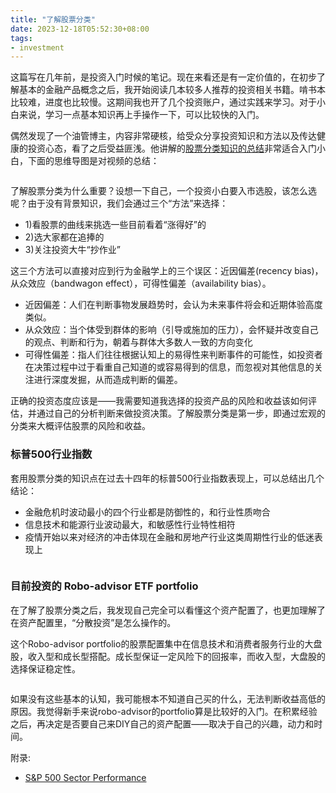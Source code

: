 ```yaml
---
title: "了解股票分类"
date: 2023-12-18T05:52:30+08:00
tags:
- investment
---
```


这篇写在几年前，是投资入门时候的笔记。现在来看还是有一定价值的，在初步了解基本的金融产品概念之后，我开始阅读几本较多人推荐的投资相关书籍。啃书本比较难，进度也比较慢。这期间我也开了几个投资账户，通过实践来学习。对于小白来说，学习一点基本知识再上手操作一下，可以比较快的入门。
  
偶然发现了一个油管博主，内容非常硬核，给受众分享投资知识和方法以及传达健康的投资心态，看了之后受益匪浅。他讲解的[股票分类知识的总结](https://www.youtube.com/watch?v=mJe9O0Ej41A&t=271s)非常适合入门小白，下面的思维导图是对视频的总结：

<div>
    <span class="image fit" style="max-width: 1000px;"><img src="https://s3.ap-southeast-1.amazonaws.com/littlecheesecake.me/money.sense/equity_categorization/money_sense_equity_categorization_mindmap.png" alt="" /></span>
<div>
  
了解股票分类为什么重要？设想一下自己，一个投资小白要入市选股，该怎么选呢？由于没有背景知识，我们会通过三个“方法”来选择：

- 1)看股票的曲线来挑选一些目前看着“涨得好”的
- 2)选大家都在追捧的
- 3)关注投资大牛“抄作业”

这三个方法可以直接对应到行为金融学上的三个误区：近因偏差(recency bias)，从众效应（bandwagon effect），可得性偏差（availability bias）。  

- 近因偏差：人们在判断事物发展趋势时，会认为未来事件将会和近期体验高度类似。 
- 从众效应：当个体受到群体的影响（引导或施加的压力），会怀疑并改变自己的观点、判断和行为，朝着与群体大多数人一致的方向变化
- 可得性偏差：指人们往往根据认知上的易得性来判断事件的可能性，如投资者在决策过程中过于看重自己知道的或容易得到的信息，而忽视对其他信息的关注进行深度发掘，从而造成判断的偏差。

正确的投资态度应该是——我需要知道我选择的投资产品的风险和收益该如何评估，并通过自己的分析判断来做投资决策。了解股票分类是第一步，即通过宏观的分类来大概评估股票的风险和收益。

### 标普500行业指数

套用股票分类的知识点在过去十四年的标普500行业指数表现上，可以总结出几个结论：  
- 金融危机时波动最小的四个行业都是防御性的，和行业性质吻合  
- 信息技术和能源行业波动最大，和敏感性行业特性相符  
- 疫情开始以来对经济的冲击体现在金融和房地产行业这类周期性行业的低迷表现上  

<div>
    <span class="image fit" style="max-width: 1000px;"><img src="https://s3.ap-southeast-1.amazonaws.com/littlecheesecake.me/money.sense/equity_categorization/money_sense_sp_500_sector_performance_cn.png" alt="" /></span>
<div>

### 目前投资的 Robo-advisor ETF portfolio  

在了解了股票分类之后，我发现自己完全可以看懂这个资产配置了，也更加理解了在资产配置里，“分散投资”是怎么操作的。

这个Robo-advisor portfolio的股票配置集中在信息技术和消费者服务行业的大盘股，收入型和成长型搭配。成长型保证一定风险下的回报率，而收入型，大盘股的选择保证稳定性。

<div>
    <span class="image fit" style="max-width: 600px;"><img src="https://s3.ap-southeast-1.amazonaws.com/littlecheesecake.me/money.sense/equity_categorization/money_sense_robo_porfolio.jpg" alt="" /></span>
<div>

如果没有这些基本的认知，我可能根本不知道自己买的什么，无法判断收益高低的原因。我觉得新手来说robo-advisor的portfolio算是比较好的入门。在积累经验之后，再决定是否要自己来DIY自己的资产配置——取决于自己的兴趣，动力和时间。  

附录:
- [S&P 500 Sector Performance](https://novelinvestor.com/sector-performance/)